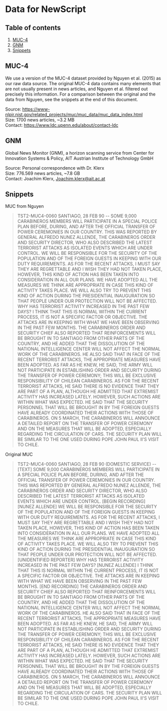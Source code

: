 # Data for NewScript

## Table of contents
1. [MUC-4](MUC-4)
2. [GNM](GNM)
3. [Snippets](Snippets)

## MUC-4
We use a version of the MUC-4 dataset provided by Nguyen et al. (2015) as our raw data source. The original MUC-4 data contains many elements that are not usually present in news articles, and Nguyen et al. filtered out precisely this information. For a comparison between the original and the data from Nguyen, see the snippets at the end of this document.  

Source: https://www-nlpir.nist.gov/related_projects/muc/muc_data/muc_data_index.html  
Size: 1700 news articles, ~3.2 MB  
Contact: https://www.ldc.upenn.edu/about/contact-ldc  

## GNM
Global News Monitor (GNM), a horizon scanning service from Center for Innovation Systems & Policy, AIT Austrian Institute of Technology GmbH

Source: Personal correspondence with Dr. Klerx  
Size: 776.569 news articles, ~7.8 GB  
Contact: Joachim Klerx, Joachim.klerx@ait.ac.at  

## Snippets
MUC from Nguyen

>TST2-MUC4-0060	SANTIAGO, 28 FEB 90 -- SOME 9,000 CARABINEROS MEMBERS WILL PARTICIPATE IN A SPECIAL POLICE PLAN BEFORE, DURING, AND AFTER THE OFFICIAL TRANSFER OF POWER CEREMONIES IN OUR COUNTRY. THIS WAS REPORTED BY GENERAL ALFREDO NUNEZ ALLENDE, THE CARABINEROS ORDER AND SECURITY DIRECTOR, WHO ALSO DESCRIBED THE LATEST TERRORIST ATTACKS AS ISOLATED EVENTS WHICH ARE UNDER CONTROL. WE WILL BE RESPONSIBLE FOR THE SECURITY OF THE POPULATION AND OF THE FOREIGN GUESTS IN KEEPING WITH OUR DUTY REQUIREMENTS. AS FOR THE RECENT ATTACKS, I MUST SAY THEY ARE REGRETTABLE AND I WISH THEY HAD NOT TAKEN PLACE, HOWEVER, THIS KIND OF ACTION HAS BEEN TAKEN INTO CONSIDERATION IN ALL OUR PLANS. WE HAVE ADOPTED ALL THE MEASURES WE THINK ARE APPROPRIATE IN CASE THIS KIND OF ACTIVITY TAKES PLACE. WE WILL ALSO TRY TO PREVENT THIS KIND OF ACTION DURING THE PRESIDENTIAL INAUGURATION SO THAT PEOPLE UNDER OUR PROTECTION WILL NOT BE AFFECTED. WHY HAS TERRORIST ACTIVITY INCREASED IN THE PAST FEW DAYS? I THINK THAT THIS IS NORMAL WITHIN THE CURRENT PROCESS, IT IS NOT A SPECIFIC FACTOR OR OBJECTIVE. THE ATTACKS ARE IN KEEPING WITH WHAT WE HAVE BEEN OBSERVING IN THE PAST FEW MONTHS. THE CARABINEROS ORDER AND SECURITY CHIEF ALSO REPORTED THAT REINFORCEMENTS WILL BE BROUGHT IN TO SANTIAGO FROM OTHER PARTS OF THE COUNTRY, AND HE ADDED THAT THE DISSOLUTION OF THE NATIONAL INTELLIGENCE CENTER WILL NOT AFFECT THE NORMAL WORK OF THE CARABINEROS. HE ALSO SAID THAT IN FACE OF THE RECENT TERRORIST ATTACKS, THE APPROPRIATE MEASURES HAVE BEEN ADOPTED. AS FAR AS HE KNEW, HE SAID, THE ARMY WILL NOT PARTICIPATE IN ESTABLISHING ORDER AND SECURITY DURING THE TRANSFER OF POWER CEREMONY; THIS WILL BE EXCLUSIVE RESPONSIBILITY OF CHILEAN CARABINEROS. AS FOR THE RECENT TERRORIST ATTACKS, HE SAID THERE IS NO EVIDENCE THAT THEY ARE PART OF A PLAN, ALTHOUGH HE ADMITTED THAT EXTREMIST ACTIVITY HAS INCREASED LATELY. HOWEVER, SUCH ACTIONS ARE WITHIN WHAT WAS EXPECTED. HE SAID THAT THE SECURITY PERSONNEL THAT WILL BE BROUGHT IN BY THE FOREIGN GUESTS HAVE ALREADY COORDINATED THEIR ACTIONS WITH THOSE OF CARABINEROS. ON 5 MARCH, THE CARABINEROS WILL ANNOUNCE A DETAILED REPORT ON THE TRANSFER OF POWER CEREMONY AND ON THE MEASURES THAT WILL BE ADOPTED, ESPECIALLY REGARDING THE CIRCULATION OF CARS. THE SECURITY PLAN WILL BE SIMILAR TO THE ONE USED DURING POPE JOHN PAUL II'S VISIT TO CHILE.

Original MUC

>TST2-MUC4-0060
>SANTIAGO, 28 FEB 90 
>(DOMESTIC SERVICE) -- [TEXT] SOME 9,000 CARABINEROS MEMBERS WILL PARTICIPATE IN A SPECIAL POLICE PLAN BEFORE, DURING, AND AFTER THE OFFICIAL TRANSFER OF POWER CEREMONIES IN OUR COUNTRY.  THIS WAS REPORTED BY GENERAL ALFREDO NUNEZ ALLENDE, THE CARABINEROS ORDER AND SECURITY DIRECTOR, WHO ALSO DESCRIBED THE LATEST TERRORIST ATTACKS AS ISOLATED EVENTS WHICH ARE UNDER CONTROL.
>   [BEGIN RECORDING] [NUNEZ ALLENDE] WE WILL BE RESPONSIBLE FOR THE SECURITY OF THE POPULATION AND OF THE FOREIGN GUESTS IN KEEPING WITH OUR DUTY REQUIREMENTS.  AS FOR THE RECENT ATTACKS, I MUST SAY THEY ARE REGRETTABLE AND I WISH THEY HAD NOT TAKEN PLACE, HOWEVER, THIS KIND OF ACTION HAS BEEN TAKEN INTO CONSIDERATION IN ALL OUR PLANS.  WE HAVE ADOPTED ALL THE MEASURES WE THINK ARE APPROPRIATE IN CASE THIS KIND OF ACTIVITY TAKES PLACE.  WE WILL ALSO TRY TO PREVENT THIS KIND OF ACTION DURING THE PRESIDENTIAL INAUGURATION SO THAT PEOPLE UNDER OUR PROTECTION WILL NOT BE AFFECTED. 
>   [UNIDENTIFIED REPORTER] WHY HAS TERRORIST ACTIVITY INCREASED IN THE PAST FEW DAYS?
>[NUNEZ ALLENDE] I THINK THAT THIS IS NORMAL WITHIN THE CURRENT PROCESS, IT IS NOT A SPECIFIC FACTOR OR OBJECTIVE.  THE ATTACKS ARE IN KEEPING WITH WHAT WE HAVE BEEN OBSERVING IN THE PAST FEW MONTHS.  [END RECORDING]
>   THE CARABINEROS ORDER AND SECURITY CHIEF ALSO REPORTED THAT REINFORCEMENTS WILL BE BROUGHT IN TO SANTIAGO FROM OTHER PARTS OF THE COUNTRY, AND HE ADDED THAT THE DISSOLUTION OF THE NATIONAL INTELLIGENCE CENTER WILL NOT AFFECT THE NORMAL WORK OF THE CARABINEROS.  HE ALSO SAID THAT IN FACE OF THE RECENT TERRORIST  ATTACKS, THE APPROPRIATE MEASURES HAVE BEEN ADOPTED.  AS FAR AS HE KNEW, HE SAID, THE ARMY WILL NOT PARTICIPATE IN ESTABLISHING ORDER AND SECURITY DURING THE TRANSFER OF POWER CEREMONY; THIS WILL BE EXCLUSIVE RESPONSIBILITY OF CHILEAN CARABINEROS. 
>   AS FOR THE RECENT TERRORIST ATTACKS, HE SAID THERE IS NO EVIDENCE THAT THEY ARE PART OF A PLAN, ALTHOUGH HE ADMITTED THAT EXTREMIST ACTIVITY HAS INCREASED LATELY.  HOWEVER, SUCH ACTIONS ARE WITHIN WHAT WAS EXPECTED.  HE SAID THAT THE SECURITY PERSONNEL THAT WILL BE BROUGHT IN BY THE FOREIGN GUESTS HAVE ALREADY COORDINATED THEIR ACTIONS WITH THOSE OF CARABINEROS. 
>   ON 5 MARCH, THE CARABINEROS WILL ANNOUNCE A DETAILED REPORT ON THE TRANSFER OF POWER CEREMONY AND ON THE MEASURES THAT WILL BE ADOPTED, ESPECIALLY REGARDING THE CIRCULATION OF CARS.  THE SECURITY PLAN WILL BE SIMILAR TO THE ONE USED DURING POPE JOHN PAUL II'S VISIT TO CHILE.
